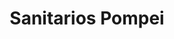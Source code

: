 ---
title: "Sanitarios Pompei"
url: /ciudad-autonoma-de-buenos-aires/sanitarios-pompei/
shop: hardware
---